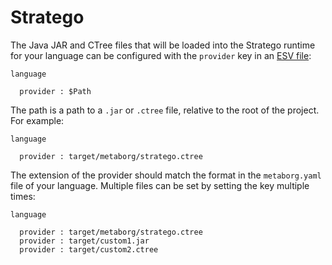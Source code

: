 # Stratego
The Java JAR and CTree files that will be loaded into the Stratego runtime for your language can be configured with the `provider` key in an [ESV file](esv.md):

```esv
language

  provider : $Path
```

The path is a path to a `.jar` or `.ctree` file, relative to the root of the project. For example:

```esv
language

  provider : target/metaborg/stratego.ctree
```

The extension of the provider should match the format in the `metaborg.yaml` file of your language.
Multiple files can be set by setting the key multiple times:

```esv
language

  provider : target/metaborg/stratego.ctree
  provider : target/custom1.jar
  provider : target/custom2.ctree
```

